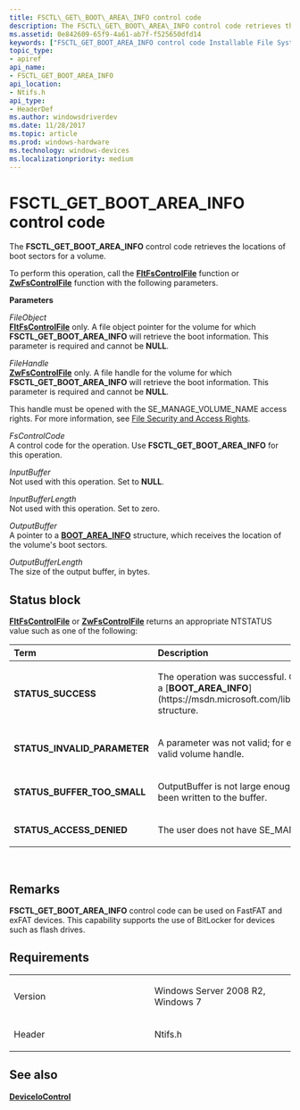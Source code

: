 ```yaml
---
title: FSCTL\_GET\_BOOT\_AREA\_INFO control code
description: The FSCTL\_GET\_BOOT\_AREA\_INFO control code retrieves the locations of boot sectors for a volume.
ms.assetid: 0e842609-65f9-4a61-ab7f-f525650dfd14
keywords: ["FSCTL_GET_BOOT_AREA_INFO control code Installable File System Drivers"]
topic_type:
- apiref
api_name:
- FSCTL_GET_BOOT_AREA_INFO
api_location:
- Ntifs.h
api_type:
- HeaderDef
ms.author: windowsdriverdev
ms.date: 11/28/2017
ms.topic: article
ms.prod: windows-hardware
ms.technology: windows-devices
ms.localizationpriority: medium
---
```


# FSCTL\_GET\_BOOT\_AREA\_INFO control code


The **FSCTL\_GET\_BOOT\_AREA\_INFO** control code retrieves the locations of boot sectors for a volume.

To perform this operation, call the [**FltFsControlFile**](https://msdn.microsoft.com/library/windows/hardware/ff542988) function or [**ZwFsControlFile**](https://msdn.microsoft.com/library/windows/hardware/ff566462) function with the following parameters.

**Parameters**

<a href="" id="fileobject"></a>*FileObject*  
[**FltFsControlFile**](https://msdn.microsoft.com/library/windows/hardware/ff542988) only. A file object pointer for the volume for which **FSCTL\_GET\_BOOT\_AREA\_INFO** will retrieve the boot information. This parameter is required and cannot be **NULL**.

<a href="" id="filehandle"></a>*FileHandle*  
[**ZwFsControlFile**](https://msdn.microsoft.com/library/windows/hardware/ff566462) only. A file handle for the volume for which **FSCTL\_GET\_BOOT\_AREA\_INFO** will retrieve the boot information. This parameter is required and cannot be **NULL**.

This handle must be opened with the SE\_MANAGE\_VOLUME\_NAME access rights. For more information, see [File Security and Access Rights](https://msdn.microsoft.com/library/windows/desktop/aa364399).

<a href="" id="fscontrolcode"></a>*FsControlCode*  
A control code for the operation. Use **FSCTL\_GET\_BOOT\_AREA\_INFO** for this operation.

<a href="" id="inputbuffer"></a>*InputBuffer*  
Not used with this operation. Set to **NULL**.

<a href="" id="inputbufferlength"></a>*InputBufferLength*  
Not used with this operation. Set to zero.

<a href="" id="outputbuffer"></a>*OutputBuffer*  
A pointer to a [**BOOT\_AREA\_INFO**](https://msdn.microsoft.com/library/windows/hardware/ff728836) structure, which receives the location of the volume's boot sectors.

<a href="" id="outputbufferlength"></a>*OutputBufferLength*  
The size of the output buffer, in bytes.

Status block
------------

[**FltFsControlFile**](https://msdn.microsoft.com/library/windows/hardware/ff542988) or [**ZwFsControlFile**](https://msdn.microsoft.com/library/windows/hardware/ff566462) returns an appropriate NTSTATUS value such as one of the following:

<table>
<colgroup>
<col width="50%" />
<col width="50%" />
</colgroup>
<thead>
<tr class="header">
<th align="left">Term</th>
<th align="left">Description</th>
</tr>
</thead>
<tbody>
<tr class="odd">
<td align="left"><p><strong>STATUS_SUCCESS</strong></p></td>
<td align="left"><p>The operation was successful. OutputBuffer contains a pointer to a [<strong>BOOT_AREA_INFO</strong>](https://msdn.microsoft.com/library/windows/hardware/ff728836) structure.</p></td>
</tr>
<tr class="even">
<td align="left"><p><strong>STATUS_INVALID_PARAMETER</strong></p></td>
<td align="left"><p>A parameter was not valid; for example, the handle used is not a valid volume handle.</p></td>
</tr>
<tr class="odd">
<td align="left"><p><strong>STATUS_BUFFER_TOO_SMALL</strong></p></td>
<td align="left"><p>OutputBuffer is not large enough for the result. No information has been written to the buffer.</p></td>
</tr>
<tr class="even">
<td align="left"><p><strong>STATUS_ACCESS_DENIED</strong></p></td>
<td align="left"><p>The user does not have SE_MANAGE_VOLUME access.</p></td>
</tr>
</tbody>
</table>

 

Remarks
-------

**FSCTL\_GET\_BOOT\_AREA\_INFO** control code can be used on FastFAT and exFAT devices. This capability supports the use of BitLocker for devices such as flash drives.

Requirements
------------

<table>
<colgroup>
<col width="50%" />
<col width="50%" />
</colgroup>
<tbody>
<tr class="odd">
<td align="left"><p>Version</p></td>
<td align="left"><p>Windows Server 2008 R2, Windows 7</p></td>
</tr>
<tr class="even">
<td align="left"><p>Header</p></td>
<td align="left">Ntifs.h</td>
</tr>
</tbody>
</table>

## See also


[**DeviceIoControl**](https://msdn.microsoft.com/library/windows/desktop/aa363216)

 

 






